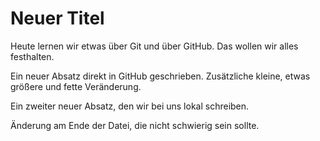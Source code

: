 # Neuer Titel

Heute lernen wir etwas über Git und über GitHub.
Das wollen wir alles festhalten.

Ein neuer Absatz direkt in GitHub geschrieben. Zusätzliche kleine, etwas größere und fette Veränderung.

Ein zweiter neuer Absatz, den wir bei uns lokal schreiben.

Änderung am Ende der Datei, die nicht schwierig sein sollte.
